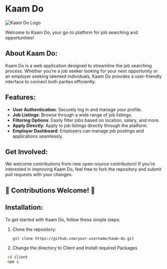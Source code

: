 # Kaam Do 

![Kaam Do Logo](https://github.com/PatilHarshh/Kaam-Do/blob/main/client/src/assets/banner.png)

Welcome to Kaam Do, your go-to platform for job searching and opportunities!

## About Kaam Do:

Kaam Do is a web application designed to streamline the job searching process. Whether you're a job seeker looking for your next opportunity or an employer seeking talented individuals, Kaam Do provides a user-friendly interface to connect both parties efficiently.

## Features:

- **User Authentication**: Securely log in and manage your profile.
- **Job Listings**: Browse through a wide range of job listings.
- **Filtering Options**: Easily filter jobs based on location, salary, and more.
- **Apply Directly**: Apply to job listings directly through the platform.
- **Employer Dashboard**: Employers can manage job postings and applications seamlessly.


## Get Involved:
We welcome contributions from new open-source contributors! If you're interested in improving Kaam Do, feel free to fork the repository and submit pull requests with your changes.

## 🌟 Contributions Welcome! 🌟

## Installation:

To get started with Kaam Do, follow these simple steps:

1. Clone the repository:
   ```bash
   git clone https://github.com/your-username/kaam-do.git
2. Change the directory to Client and Install required Packages
  ```bash
   cd client
   npm i
